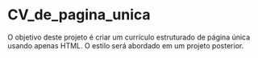 # CV_de_pagina_unica
 O objetivo deste projeto é criar um currículo estruturado de página única usando apenas HTML. O estilo será abordado em um projeto posterior.
